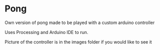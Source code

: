 # Pong
Own version of pong made to be played with a custom arduino controller

Uses Processing and Arduino IDE to run.

Picture of the controller is in the images folder if you would like to see it
